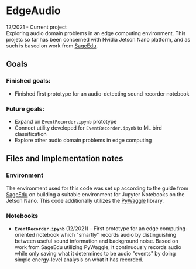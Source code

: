 # EdgeAudio
12/2021 - Current project  
Exploring audio domain problems in an edge computing environment. This projetc so far has been concerned with Nvidia Jetson Nano platform, and as such is based on work from [SageEdu](https://github.com/ddiLab/SageEdu).

## Goals
### Finished goals:
- Finished first prototype for an audio-detecting sound recorder notebook

### Future goals:
- Expand on `EventRecorder.ipynb` prototype
- Connect utility developed for `EventRecorder.ipynb` to ML bird classification
- Explore other audio domain problems in edge computing

## Files and Implementation notes
### Environment
The environment used for this code was set up according to the guide from [SageEdu](https://github.com/ddiLab/SageEdu/tree/main/setup/general) on building a suitable environment for Jupyter Notebooks on the Jetson Nano. This code additionally utilizes the [PyWaggle](https://github.com/waggle-sensor/pywaggle) library. 

### Notebooks  
- **`EventRecorder.ipynb`** (12/2021) - First prototype for an edge computing-oriented notebook which "smartly" records audio by distinguishing between useful sound information and background noise. Based on work from SageEdu utilizing PyWaggle, it continuously records audio while only saving what it determines to be audio "events" by doing simple energy-level analysis on what it has recorded.
